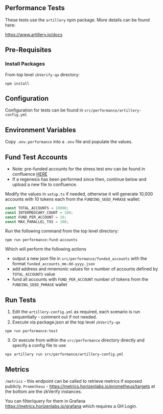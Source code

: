 ## Performance Tests

These tests use the `artillery` npm package.  More details can be found here:

https://www.artillery.io/docs

## Pre-Requisites

### Install Packages

From top level `zkVerify-qa` directory:

```
npm install
```

## Configuration

Configuration for tests can be found in `src/performance/artillery-config.yml`

## Environment Variables

Copy `.env.performance` into a `.env` file and populate the values.

## Fund Test Accounts

- Note: pre-funded accounts for the stress test env can be found in confluence [HERE](https://horizenlabs.atlassian.net/wiki/spaces/QA/pages/908001281/zkVerify+Performance+Test+Data)
- If a regenesis has been performed since then, continue below and upload a new file to confluence.

Modify the values in `setup.ts` if needed, otherwise it will generate 10,000 accounts
with 10 tokens each from the `FUNDING_SEED_PHRASE` wallet:

```typescript
const TOTAL_ACCOUNTS = 10000;
const INTERMEDIARY_COUNT = 100;
const FUND_PER_ACCOUNT = 10;
const MAX_PARALLEL_TXS = 100;
```

Run the following command from the top level directory:

`npm run performance:fund-accounts`

Which will perform the following actions

- output a new json file in `src/performance/funded_accounts` with the format `funded_accounts_mm-dd-yyyy.json` 
- add address and mnemonic values for x number of accounts defined by `TOTAL_ACCOUNTS` value
- fund all accounts with `FUND_PER_ACCOUNT` number of tokens from the `FUNDING_SEED_PHRASE` wallet

## Run Tests

1. Edit the `artillery-config.yml` as required, each scenario is run sequentially - comment out if not needed.
2. Execute via package.json at the top level `zkVerify-qa`

```shell
npm run performance:test
```

3. Or execute from within the `src/performance` directory directly and specify a config file to use

```shell
npx artillery run src/performance/artillery-config.yml
```

## Metrics

`/metrics` - this endpoint can be called to retrieve metrics if exposed publicly.
`Prometheus` - https://metrics.horizenlabs.io/prometheus/targets at the bottom are the zkVerify instances.

You can filter/query for them in Grafana https://metrics.horizenlabs.io/grafana which requires a GH Login.